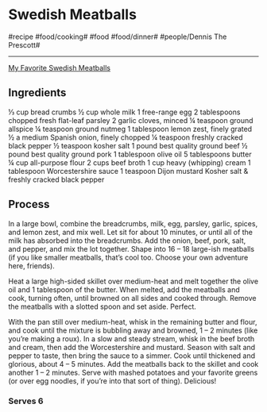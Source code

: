# Swedish Meatballs
#recipe #food/cooking# #food #food/dinner# #people/Dennis The Prescott# 
- - - -
[My Favorite Swedish Meatballs](https://dennistheprescott.com/2018/11/02/my-favourite-swedish-meatballs/)

## Ingredients
⅓ cup bread crumbs
½ cup whole milk
1 free-range egg
2 tablespoons chopped fresh flat-leaf parsley
2 garlic cloves, minced
¼ teaspoon ground allspice
¼ teaspoon ground nutmeg
1 tablespoon lemon zest, finely grated
½ a medium Spanish onion, finely chopped
¼ teaspoon freshly cracked black pepper
½ teaspoon kosher salt
1 pound best quality ground beef
½ pound best quality ground pork
1 tablespoon olive oil
5 tablespoons butter
¼ cup all-purpose flour
2 cups beef broth
1 cup heavy (whipping) cream
1 tablespoon Worcestershire sauce
1 teaspoon Dijon mustard
Kosher salt & freshly cracked black pepper

## Process
In a large bowl, combine the breadcrumbs, milk, egg, parsley, garlic, spices, and lemon zest, and mix well. Let sit for about 10 minutes, or until all of the milk has absorbed into the breadcrumbs. Add the onion, beef, pork, salt, and pepper, and mix the lot together. Shape into 16 – 18 large-ish meatballs (if you like smaller meatballs, that’s cool too. Choose your own adventure here, friends).

Heat a large high-sided skillet over medium-heat and melt together the olive oil and 1 tablespoon of the butter. When melted, add the meatballs and cook, turning often,  until browned on all sides and cooked through. Remove the meatballs with a slotted spoon and set aside. Perfect. 

With the pan still over medium-heat, whisk in the remaining butter and flour, and cook until the mixture is bubbling away and browned, 1 – 2 minutes (like you’re making a roux). In a slow and steady stream, whisk in the beef broth and cream, then add the Worcestershire and mustard. Season with salt and pepper to taste, then bring the sauce to a simmer. Cook until thickened and glorious, about 4 – 5 minutes. Add the meatballs back to the skillet and cook another 1 – 2 minutes. Serve with mashed potatoes and your favorite greens (or over egg noodles, if you’re into that sort of thing). Delicious!   

### Serves 6

